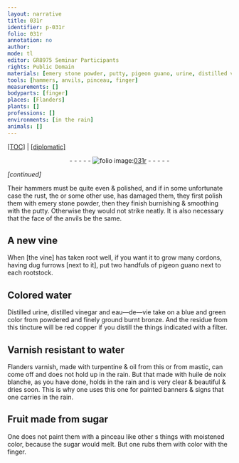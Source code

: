 ```yaml
---
layout: narrative
title: 031r
identifier: p-031r
folio: 031r
annotation: no
author:
mode: tl
editor: GR8975 Seminar Participants
rights: Public Domain
materials: [emery stone powder, putty, pigeon guano, urine, distilled vinegar, eau-de-vie, burnt bronze, red copper, Varnish, water, Flanders varnish, turpentine, oil, mastic, huile de noix blanche, sugar]
tools: [hammers, anvils, pinceau, finger]
measurements: []
bodyparts: [finger]
places: [Flanders]
plants: []
professions: []
environments: [in the rain]
animals: []
---
```


<p><a href="{{ site.baseurl }}/translation/">[TOC]</a> | <a href="{{ site.baseurl }}/texts/p-031r_tc/" target="_blank">[diplomatic]</a></p><div class="folio" align="center">- - - - - <a href="http://gallica.bnf.fr/ark:/12148/btv1b10500001g/f67.item" target="_blank"><img src="https://cu-mkp.github.io/2017-workshop-edition/assets/photo-icon.png" alt="folio image: " style="display:inline-block; margin-bottom:-3px;"/>031r</a> - - - - - </div>  
 
*[continued]*
  
Their <span class="tl">hammers</span> must be quite even & polished, and if in some unfortunate case the rust, <span class="del">the</span> or some other use, has damaged them, they first polish them with <span class="m">emery stone powder</span>, then they finish burnishing & smoothing with the <span class="m">putty</span>. Otherwise they would not strike neatly. It is also necessary that the face of the <span class="tl">anvils</span> be the same.
 
 
  

## A new vine

 
When [the vine] has taken root well, if you want it to grow many cordons, having dug furrows [next to it], put two handfuls of <span class="m">pigeon guano</span> next to each rootstock.
 
 
  

## Colored water

 
Distilled <span class="m">urine</span>, <span class="m">distilled vinegar</span> and <span class="m">eau—de—vie</span> take on a blue and green color from powdered and finely ground <span class="m">burnt bronze</span>. And the residue from this tincture will be <span class="m">red copper</span> if you distill the things indicated with a filter.
 
 
  

## <span class="m">Varnish</span> resistant to <span class="m">water</span>

 
<span class="m"><span class="pl">Flanders</span> varnish</span>, made with <span class="m">turpentine</span> & <span class="m">oil</span> from this or from <span class="m">mastic</span>, can come off and does not hold up <span class="env">in the rain</span>. But that made with <span class="m">huile de noix blanche</span>, as you have done, holds <span class="env">in the rain</span> and is very clear & beautiful & dries soon. This is why one uses this one for painted banners & signs that one carries <span class="env">in the rain</span>.
 
 
  

## Fruit made from <span class="m">sugar</span>

 
One does not paint them with a <span class="tl">pinceau</span> like other <span class="del">s</span> things with moistened color, because the <span class="m">sugar</span> would melt. But one rubs them with color with the <span class="tl"><span class="bp">finger</span></span>.
 
